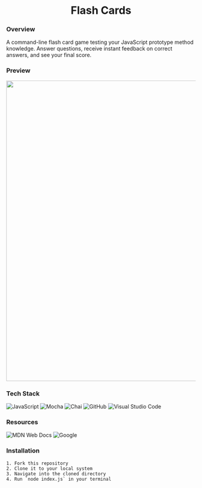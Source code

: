 <div align="center">
  
# Flash Cards

</div>

### Overview

A command-line flash card game testing your JavaScript prototype method knowledge. Answer questions, receive instant feedback on correct answers, and see your final score.

### Preview
<img src="https://github.com/joh-ann/flashcards-starter/assets/126308696/e5c980fb-9de0-4b07-bf1d-f6e7724720db" width="800">

### Tech Stack
![JavaScript](https://img.shields.io/badge/javascript-%23323330.svg?style=for-the-badge&logo=javascript&logoColor=%23F7DF1E)
![Mocha](https://img.shields.io/badge/-mocha-%238D6748?style=for-the-badge&logo=mocha&logoColor=white)
![Chai](https://img.shields.io/badge/Chai-A30701.svg?style=for-the-badge&logo=Chai&logoColor=white)
![GitHub](https://img.shields.io/badge/github-%23121011.svg?style=for-the-badge&logo=github&logoColor=white)
![Visual Studio Code](https://img.shields.io/badge/Visual%20Studio%20Code-0078d7.svg?style=for-the-badge&logo=visual-studio-code&logoColor=white)

### Resources
![MDN Web Docs](https://img.shields.io/badge/MDN%20Web%20Docs-000000.svg?style=for-the-badge&logo=MDN-Web-Docs&logoColor=white)
![Google](https://img.shields.io/badge/Google-4285F4.svg?style=for-the-badge&logo=Google&logoColor=white)

### Installation
```
1. Fork this repository
2. Clone it to your local system
3. Navigate into the cloned directory
4. Run `node index.js` in your terminal
```
